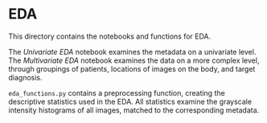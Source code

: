 # EDA
This directory contains the notebooks and functions for EDA.

The _Univariate EDA_ notebook examines the metadata on a univariate level. The _Multivariate EDA_ notebook examines the data on a more complex level, through groupings of patients, locations of images on the body, and target diagnosis.

`eda_functions.py` contains a preprocessing function, creating the descriptive statistics used in the EDA. All statistics examine the grayscale intensity histograms of all images, matched to the corresponding metadata.

